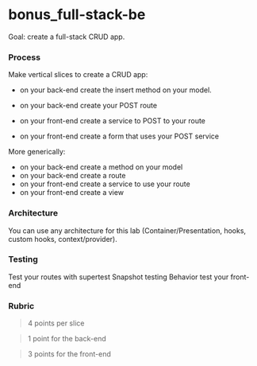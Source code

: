 # bonus_full-stack-be

Goal: create a full-stack CRUD app.

### Process

Make vertical slices to create a CRUD app:

* on your back-end create the insert method on your model.

* on your back-end create your POST route

* on your front-end create a service to POST to your route

* on your front-end create a form that uses your POST service

More generically:

* on your back-end create a method on your model
* on your back-end create a route
* on your front-end create a service to use your route
* on your front-end create a view

### Architecture

You can use any architecture for this lab (Container/Presentation, hooks, custom hooks, context/provider).

### Testing

Test your routes with supertest
Snapshot testing
Behavior test your front-end

### Rubric

> 4 points per slice

> 1 point for the back-end

> 3 points for the front-end